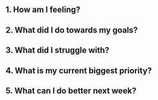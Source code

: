 ## 1. How am I feeling?



## 2. What did I do towards my goals?



## 3. What did I struggle with?



## 4. What is my current biggest priority?



## 5. What can I do better next week?



